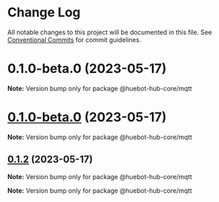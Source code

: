 # Change Log

All notable changes to this project will be documented in this file.
See [Conventional Commits](https://conventionalcommits.org) for commit guidelines.

# 0.1.0-beta.0 (2023-05-17)

**Note:** Version bump only for package @huebot-hub-core/mqtt

# [0.1.0-beta.0](https://github.com/huebot-iot/huebot/compare/0.1.0...0.1.0-beta.0) (2023-05-17)

**Note:** Version bump only for package @huebot-hub-core/mqtt

## [0.1.2](https://github.com/huebot-iot/huebot/compare/0.1.0...0.1.2) (2023-05-17)

**Note:** Version bump only for package @huebot-hub-core/mqtt

**Note:** Version bump only for package @huebot-hub-core/mqtt
